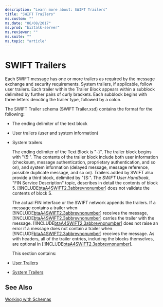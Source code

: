 ```yaml
---
description: "Learn more about: SWIFT Trailers"
title: "SWIFT Trailers"
ms.custom: ""
ms.date: "06/08/2017"
ms.prod: "biztalk-server"
ms.reviewer: ""
ms.suite: ""
ms.topic: "article"
---
```

# SWIFT Trailers
Each SWIFT message has one or more trailers as required by the message exchange and security requirements. System trailers, if applicable, follow user trailers. Each trailer within the Trailer Block appears within a subblock delimited by further pairs of curly brackets. Each subblock begins with three letters denoting the trailer type, followed by a colon.  
  
 The SWIFT Trailer schema (SWIFT Trailer.xsd) contains the format for the following:  
  
- The ending delimiter of the text block  
  
- User trailers (user and system information)  
  
- System trailers  
  
  The ending delimiter of the Text Block is "-}". The trailer block begins with "{5:". The contents of the trailer block include both user information (checksum, message authentication, proprietary authentication, and so on), and system information (delayed message, message reference, possible duplicate message, and so on). Trailers added by SWIFT also provide a third block, delimited by "{S:". The *SWIFT User Handbook*, "FIN Service Description" topic, describes in detail the contents of block 5. [!INCLUDE[btaA4SWIFT2.3abbrevnonumber](../../includes/btaa4swift2-3abbrevnonumber-md.md)] does not validate the contents of block S.  
  
  The actual FIN interface or the SWIFT network appends the trailers. If a message contains a trailer when [!INCLUDE[btaA4SWIFT2.3abbrevnonumber](../../includes/btaa4swift2-3abbrevnonumber-md.md)] receives the message, [!INCLUDE[btaA4SWIFT2.3abbrevnonumber](../../includes/btaa4swift2-3abbrevnonumber-md.md)] carries the trailer with the message. [!INCLUDE[btaA4SWIFT2.3abbrevnonumber](../../includes/btaa4swift2-3abbrevnonumber-md.md)] does not raise an error if a message does not contain a trailer when [!INCLUDE[btaA4SWIFT2.3abbrevnonumber](../../includes/btaa4swift2-3abbrevnonumber-md.md)] receives the message. As with headers, all of the trailer entries, including the blocks themselves, are optional in [!INCLUDE[btaA4SWIFT2.3abbrevnonumber](../../includes/btaa4swift2-3abbrevnonumber-md.md)].  
  
  This section contains:  
  
- [User Trailers](../../adapters-and-accelerators/accelerator-swift/user-trailers.md)  
  
- [System Trailers](../../adapters-and-accelerators/accelerator-swift/system-trailers.md)  
  
## See Also  
 [Working with Schemas](../../adapters-and-accelerators/accelerator-swift/working-with-schemas.md)

